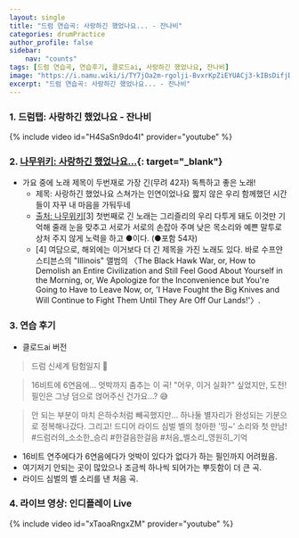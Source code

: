 ```yaml
---
layout: single
title: "드럼 연습곡: 사랑하긴 했었나요... - 잔나비"
categories: drumPractice
author_profile: false
sidebar:
    nav: "counts"
tags: [드럼 연습곡, 연습후기, 클로드ai, 사랑하긴 했었나요, 잔나비]
image: "https://i.namu.wiki/i/TY7jOa2m-rgolji-BvxrKpZiEYUACj3-kIBsDifjDAPQ0TVVp7ecU56GlkhxNre1fkfjafoIITb6HGNn0rUaiVGnuCw8NiImv2Jcze-4Z77nLeEmDpVIpDyLiR_yPMaT7vhDsshEIO0V0V-PN7aVPg.webp"
excerpt: "드럼 연습곡: 사랑하긴 했었나요... - 잔나비"
---
```


### 1. 드럼탭: 사랑하긴 했었나요 - 잔나비

{% include video id="H4SaSn9do4I" provider="youtube" %}

### 2. [나무위키: 사랑하긴 했었나요...](https://namu.wiki/w/%EC%82%AC%EB%9E%91%ED%95%98%EA%B8%B4%20%ED%96%88%EC%97%88%EB%82%98%EC%9A%94%20%EC%8A%A4%EC%B3%90%EA%B0%80%EB%8A%94%20%EC%9D%B8%EC%97%B0%EC%9D%B4%EC%97%88%EB%82%98%EC%9A%94%20%EC%A7%A7%EC%A7%80%EC%95%8A%EC%9D%80%20%EC%9A%B0%EB%A6%AC%20%ED%95%A8%EA%BB%98%ED%96%88%EB%8D%98%20%EC%8B%9C%EA%B0%84%EB%93%A4%EC%9D%B4%20%EC%9E%90%EA%BE%B8%20%EB%82%B4%20%EB%A7%88%EC%9D%8C%EC%9D%84%20%EA%B0%80%EB%91%AC%EB%91%90%EB%84%A4){: target="_blank"}


* 가요 중에 노래 제목이 두번재로 가장 긴(무려 42자) 독특하고 좋은 노래!
   * 제목: 사랑하긴 했었나요 스쳐가는 인연이었나요 짧지 않은 우리 함께했던 시간들이 자꾸 내 마음을 가둬두네
   * [출처: 나무위키](https://namu.wiki/w/%EC%82%AC%EB%9E%91%ED%95%98%EA%B8%B4%20%ED%96%88%EC%97%88%EB%82%98%EC%9A%94%20%EC%8A%A4%EC%B3%90%EA%B0%80%EB%8A%94%20%EC%9D%B8%EC%97%B0%EC%9D%B4%EC%97%88%EB%82%98%EC%9A%94%20%EC%A7%A7%EC%A7%80%EC%95%8A%EC%9D%80%20%EC%9A%B0%EB%A6%AC%20%ED%95%A8%EA%BB%98%ED%96%88%EB%8D%98%20%EC%8B%9C%EA%B0%84%EB%93%A4%EC%9D%B4%20%EC%9E%90%EA%BE%B8%20%EB%82%B4%20%EB%A7%88%EC%9D%8C%EC%9D%84%20%EA%B0%80%EB%91%AC%EB%91%90%EB%84%A4#rfn-3)[3] 첫번째로 긴 노래는 그리즐리의 우리 다투게 돼도 이것만 기억해 줄래 눈을 맞추고 서로가 서로의 손잡아 주며 낮은 목소리와 예쁜 말투로 상처 주지 않게 노력을 하고 ●이다. (●포함 54자)
   * [4] 여담으로, 해외에는 이거보다 더 긴 제목을 가진 노래도 있다. 바로 수프얀 스티븐스의 "Illinois" 앨범의 〈The Black Hawk War, or, How to Demolish an Entire Civilization and Still Feel Good About Yourself in the Morning, or, We Apologize for the Inconvenience but You're Going to Have to Leave Now, or, 'I Have Fought the Big Knives and Will Continue to Fight Them Until They Are Off Our Lands!'〉.
   
### 3. 연습 후기
* 클로드ai 버전
>드럼 신세계 탐험일지 🥁

>16비트에 6연음에... 엇박까지 춤추는 이 곡! "어우, 이거 실화?" 싶었지만, 도전!
>필인은 그냥 덤으로 얹어주신 건가요...? 😅

>안 되는 부분이 마치 은하수처럼 빼곡했지만... 하나둘 별자리가 완성되는 기분으로 정복해나갔다.
>그리고! 드디어 라이드 심벌 벨의 청아한 '띵~' 소리와 첫 만남!
>#드럼러의_소소한_승리 #한걸음한걸음 #처음_벨소리_영원히_기억

* 16비트 연주에다가 6연음에다가 엇박이 있다가 없다가 하는 필인까지 어려웠음.
* 여기저기 안되는 곳이 많았으나 조금씩 하나씩 되어가는 뿌듯함이 더 큰 곡.
* 라이드 심벌의 벨 소리를 낸 처음 곡.

### 4. 라이브 영상: 인디플레이 Live
{% include video id="xTaoaRngxZM" provider="youtube" %}